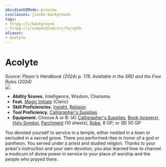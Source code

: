 ```yaml
---
obsidianUIMode: preview
cssclasses: json5e-background
tags:
- ttrpg-cli/background
- ttrpg-cli/compendium/src/5e/xphb
aliases:
- Acolyte
---
```

# Acolyte
*Source: Player's Handbook (2024) p. 178. Available in the <span title='Systems Reference Document (5.2)'>SRD</span> and the Free Rules (2024)*  
![](backgrounds/XPHB/Acolyte.webp#right)

- **Ability Scores.** Intelligence, Wisdom, Charisma  
- **Feat.** [Magic Initiate](/3-Mechanics/CLI/feats/magic-initiate-xphb.md) (Cleric)  
- **Skill Proficiencies.** [Insight](/3-Mechanics/CLI/skills.md#Insight), [Religion](/3-Mechanics/CLI/skills.md#Religion)  
- **Tool Proficiency.** [Calligrapher's Supplies](/3-Mechanics/CLI/items/calligraphers-supplies-xphb.md)  
- **Equipment.** Choose A or B: (A) [Calligrapher's Supplies](/3-Mechanics/CLI/items/calligraphers-supplies-xphb.md), [Book (prayers)](/3-Mechanics/CLI/items/book-xphb.md), [Holy Symbol](/3-Mechanics/CLI/items/holy-symbol-xphb.md), [Parchment](/3-Mechanics/CLI/items/parchment-xphb.md) (10 sheets), [Robe](/3-Mechanics/CLI/items/robe-xphb.md), 8 GP; or (B) 50 GP  

You devoted yourself to service in a temple, either nestled in a town or secluded in a sacred grove. There you performed rites in honor of a god or pantheon. You served under a priest and studied religion. Thanks to your priest's instruction and your own devotion, you also learned how to channel a modicum of divine power in service to your place of worship and the people who prayed there.